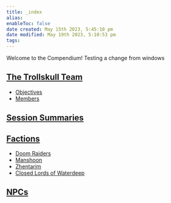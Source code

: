 ```yaml
---
title: _index
alias: 
enableToc: false
date created: May 15th 2023, 5:45:10 pm
date modified: May 19th 2023, 5:10:53 pm
tags: 
---
```

Welcome to the Compendium!
Testing a change from windows

## [The Trollskull Team](Factions/The%20Trollskull%20Team.md)
- [Objectives](Factions/The%20Trollskull%20Team.md#Objectives)
- [Members](Factions/The%20Trollskull%20Team.md#Members)

## [Session Summaries](Session%20Summaries/Session%20Summaries.md)

## [Factions](Factions/Factions.md)
- [Doom Raiders](Factions/Doom%20Raiders.md)
- [Manshoon](NPCs/Manshoon.md)
- [Zhentarim](Factions/Zhentarim.md)
- [Closed Lords of Waterdeep](Factions/Closed%20Lords%20of%20Waterdeep.md)

## [NPCs](NPCs/NPCs.md)
